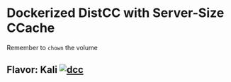 # Dockerized DistCC with Server-Size CCache
Remember to `chown` the volume

## Flavor: Kali [![dcc](https://github.com/InnovAnon-Inc/dcc/actions/workflows/pkgrel.yml/badge.svg?branch=kali)](https://github.com/InnovAnon-Inc/dcc/actions/workflows/pkgrel.yml)

